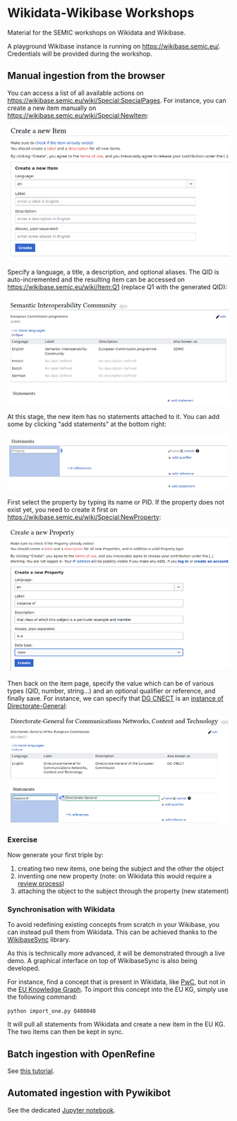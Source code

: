 # Wikidata-Wikibase Workshops

Material for the SEMIC workshops on Wikidata and Wikibase.

A playground Wikibase instance is running on <https://wikibase.semic.eu/>. Credentials will be provided during the workshop.

## Manual ingestion from the browser

You can access a list of all available actions on <https://wikibase.semic.eu/wiki/Special:SpecialPages>. For instance, you can create a new item manually on <https://wikibase.semic.eu/wiki/Special:NewItem>:

![New Item](/images/wb_new_item.png)

Specify a language, a title, a description, and optional aliases. The QID is auto-incremented and the resulting item can be accessed on <https://wikibase.semic.eu/wiki/Item:Q1> (replace Q1 with the generated QID):

![Q1](/images/wb_q1.png)

At this stage, the new item has no statements attached to it. You can add some by clicking "add statements" at the bottom right:

![Add statement](/images/wb_add_statement.png)

First select the property by typing its name or PID. If the property does not exist yet, you need to create it first on <https://wikibase.semic.eu/wiki/Special:NewProperty>:

![New Property](/images/wb_new_prop.png)

Then back on the item page, specify the value which can be of various types (QID, number, string...) and an optional qualifier or reference, and finally save.
For instance, we can specify that [DG CNECT](https://wikibase.semic.eu/wiki/Item:Q2) is an [instance of](https://wikibase.semic.eu/wiki/Property:P1) [Directorate-General](https://wikibase.semic.eu/wiki/Item:Q3):

![instance of DG](/images/wb_dg.png)

### Exercise

Now generate your first triple by:

1. creating two new items, one being the subject and the other the object
2. inventing one new property (note: on Wikidata this would require a [review process](https://www.wikidata.org/wiki/Wikidata:Property_proposal/EU_Knowledge_Graph_ID))
3. attaching the object to the subject through the property (new statement)

### Synchronisation with Wikidata

To avoid redefining existing concepts from scratch in your Wikibase, you can instead pull them from Wikidata. This can be achieved thanks to the [WikibaseSync](https://github.com/the-qa-company/WikibaseSync) library.

As this is technically more advanced, it will be demonstrated through a live demo. A graphical interface on top of WikibaseSync is also being developed.

For instance, find a concept that is present in Wikidata, like [PwC](https://www.wikidata.org/wiki/Q488048), but not in the [EU Knowledge Graph](https://linkedopendata.eu/). To import this concept into the EU KG, simply use the following command:

`python import_one.py Q488048`

It will pull all statements from Wikidata and create a new item in the EU KG. The two items can then be kept in sync.

## Batch ingestion with OpenRefine

See [this tutorial](refine.md).

## Automated ingestion with Pywikibot

See the dedicated [Jupyter notebook](https://colab.research.google.com/github/SEMICeu/Wikibase/blob/main/explore.ipynb).
